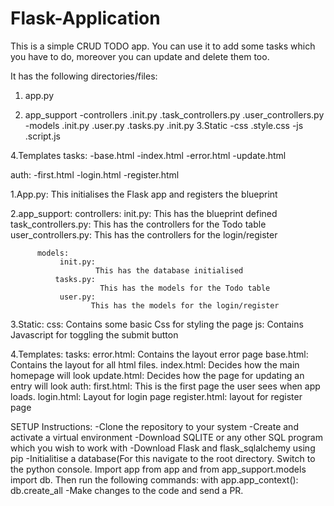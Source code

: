 # Flask-Application
This is a simple CRUD TODO app.
You can use it to add some tasks which you have to do, moreover you can update and delete them too.

It has the following directories/files:


1. app.py

2. app_support
   -controllers
       .init.py
      .task_controllers.py
      .user_controllers.py
   -models
      .init.py
      .user.py
      .tasks.py
    .init.py
3.Static
  -css
    .style.css
  -js
    .script.js
    
4.Templates
   tasks:
     -base.html
     -index.html
     -error.html
     -update.html

   auth:
       -first.html
       -login.html
       -register.html


1.App.py:
        This initialises the Flask app and registers the blueprint

2.app_support:
         controllers:
                    init.py:
                                   This has the blueprint defined
                    task_controllers.py:
                                        This has the controllers for the Todo table
                     user_controllers.py:
                                        This has the controllers for the login/register
                     
          models:
               init.py:
                       This has the database initialised
              tasks.py:
                        This has the models for the Todo table
               user.py:
                      This has the models for the login/register
                     
               
               


3.Static:
        css:
          Contains some basic Css for styling the page
        js:
          Contains Javascript for toggling the submit button

4.Templates:
          tasks:
             error.html:
                        Contains the layout error page
             base.html:
                      Contains the layout for all html files.
             index.html:
                       Decides how the main homepage will look
             update.html:
                       Decides how the page for updating an entry will look
            auth:
                 first.html:
                            This is the first page the user sees when app loads.
                  login.html:
                            Layout for login page
                  register.html:
                               layout for register page

 
  SETUP Instructions:
  -Clone the repository to your system
  -Create and activate a virtual environment
  -Download SQLITE or any other SQL program which you wish to work with
  -Download Flask and flask_sqlalchemy using pip
  -Initialitise a database(For this navigate to the root directory. Switch to the python console. Import app from app and from app_support.models import db. Then run the following commands:
   with app.app_context():
      db.create_all
  -Make changes to the code and send a PR.
